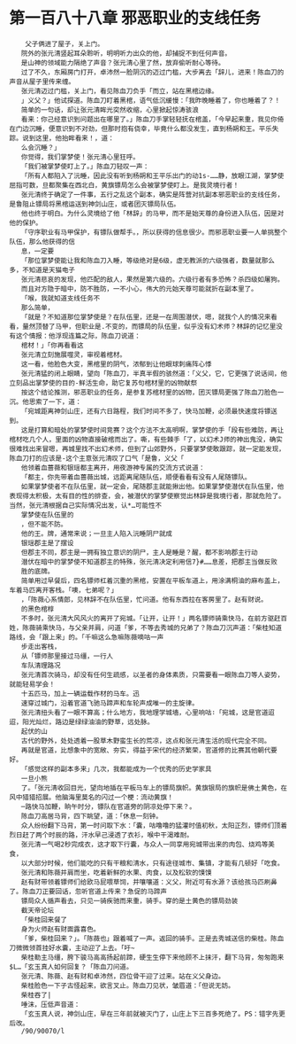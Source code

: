 # 第一百八十八章 邪恶职业的支线任务
        父子俩进了屋子，关上门。
       院外的张元清竖起耳朵聆听，明明听力出众的他，却捕捉不到任何声音。
       是山神的领域能力隔绝了声音？张元清心里了然，放弃偷听耐心等待。
       过了不久，东厢房门打开，卓沛然一脸阴沉的迈过门槛，大步离去「辞儿，进来！陈血刀的声音从屋子里传来缠。
       张元清迈过门槛，关上门，看见陈血刀负手「而立，站在黑棺边缘。
       」义父？」他试探道。陈血刀盯着黑棺，语气低沉缓慢：「我昨晚睡着了，你也睡着了？！
       简单的一句话，却让张元清眸光突然收缩，心里掀起惊涛骇浪
       看来：你己经意识到问题出在哪里了。」陈血刀手掌轻轻抚在棺盖，「今早起来重，我见你倚在门边沉睡，便意识到不对劲，但那时抱有侥幸，毕竟什么都没发生，直到杨朔和王。平乐失踪。说到这里，他抬眸看来！，道：
       么会沉睡？」
       你觉得，我们掌梦使！张元清心里狂呼。
       「我们被掌梦使盯上了。」陈血刀轻叹一声：
       「所有人都陷入了沅睡，因此没有听到杨朔和王平乐出门的动1s-……静，放眼江湖，掌梦使屈指可数，旦都聚集在西北白，黄旗镖局怎么会被掌梦使盯上。是我灵境行者！
       张元清终于确定了一件事，五行之乱这个副本，确实是阵营对抗副本邪恶职业的支线任务，是鲁阻止镖局将黑棺运送到神剑山庄，或者团灭镖局队伍。
       他也终于明白。为什么灵境给了他「林辞」的马甲，而不是始天尊的身份进入队伍，因是对他的保护。
       「守序职业有马甲保护，有镖队做帮手。，所以获得的信息很少。而邪恶职业要一人单挑整个队伍，那么他获得的信
       息，一定要
       「那位掌梦使能让我和陈血刀入睡，等级绝对是6级，虚无教派的六级强者，数量就那么多，不知道是天猫电子
       张元清悲哀的发现，他匹配的敌人，果然是第六级的。六级行者有多恐怖？杀四级如屠狗。
       而且对方隐于暗中，防不胜防，一不小心，伟大的元始天尊可能就折在副本里了。
       「喉，我就知道支线任务不
       那么简单，
       「就是？不知道那位掌梦使是？在队伍里，还是一在周围潜伏，嗯，就我个人的情况来看看，量然顶替了马甲，但职业是.不变的，而镖局的队伍里，似乎没有幻术师？林辞的记忆里没有这个情报：他浮现连篇之际，陈血刀说道：
       棺材！」「你再看看这
       张元清立刻施展噬灵，审视着棺材。
       这一看，他脸色大变，黑棺里的阴气，浓郁到让他眼球刺痛阵心悸
       张元清猛的闭上眼睛，望向「陈血刀，半真半假的骇然道：「义父，它，它更强了说话间，他立刻品出掌梦使的目的-鲜活生命，助它复苏句棺材里的凶物献祭
       按这个结论推测，邪恶职业的任务，是参复苏棺材里的凶物，团灭镖局更强了陈血刀脸色一沉。他思索了一下，道：
       「宛城距离神剑山庄，还有六日路程，我们时间不多了，快马加鞭，必须最快速度将镖送到。
       这是打算和暗处的掌梦使时间竞赛？这个方法不太高明啊，掌梦使的手「段有些难防，再让棺材吃几个人，里面的凶物直接破棺而出了。嘶，有些棘手「了，以幻术J师的神出鬼没，确实很难找出来冒嗯，再城里找不出幻术师，但到了山郊野外，只要掌梦使敢跟踪，就一定能发现，陈血刀打的应该是-这个主意张元清叹了口气「是鲁，义父「
       他领着血蔷薇和银瑶都主离开，用夜游神专属的交流方式说道：
       「都主，你先带着血蔷薇出城，远距离尾随队伍，顺便看看有没有人尾随镖队。
       如果掌梦使者不在队伍里，就一定会，尾随郡主就能揪出他。如果掌梦使潜伏在队伍里，他表现得太积极，太有目的性的排查，会，被潜伏的掌梦使察觉出林辞是我境行者，那就危险了。当然，张元清根据自己实际情况出发，认*…可能性不
       掌梦使在队伍里的
       ，但不能不防。
       他的王。牌，通常来说；一旦主人陷入沅睡阴尸就成
       银瑶郡主是了摆设
       但郡主不同，郡主是一拥有独立意识的阴尸，主人是睡是？醒，都不影响郡主行动
       潜伏在暗中的掌梦使不知道郡主的特殊，张元清决定利用信7}#……息差，把郡主当做反败
       胜的底牌。
       简单用过早餐后，四名镖师杠着沉重的黑棺，安置在平板车道上，用涂满桐油的麻布盖上，车着马匹离开客栈。「噢，七弟呢？」
       ，「陈薇心系情郎，见林辞不在队伍里，忙问道。他有东西拉在客房里了。赵有财说。
       的黑色棺椁
       不多时，张元清大风风火的离开了宛城。「让开，让开！」两名镖师骑乘快马，在前方驱赶百姓，陈薇骑乘快马，与父亲并肩，问道「爹，不等去秀城的兄弟了？陈血刀沉声道：「柴桂知道路线，会「跟上来」的。「千嘛这么急嘛陈薇嘀咕一声
       步走出客栈，
       从「镖师那里接过马缰，一行人
       车队清理路况
       张元清首次骑马，却没有任何生疏感，以圣者的身体素质，只需要看一眼陈血刀等人姿势，就能轻易学会！
       十五匹马，加上一辆运载作材的马车。迅
       速穿过城门，沿着官道飞驰马蹄声和车轮声成唯一的主旋律。
       张元清扭头看了一眼不算高；什么地方，我地理学城墙，心里响咕∶「宛城，这是官道迢迢，阳光灿烂，路边是绿绿油油的野草，远处脉。
       起伏的山
       古代的野外，处处透着一股草木野蛮生长的荒凉，这点和张元清生活的现代完全不同。
       再就是官道，比想象中的宽敞、夯实，得益于宋代的经济繁荣，官道修的比赛其他朝代要好。
       「感觉这样的副本多来」几次，我都能成为一个优秀的历史学家具
       一旦小熊
       了。「张元清收回目光，望向地插在平板马车上的镖局旗帜。黄旗银局的旗帜是佛土黄色，在风中猎猎招展。他脑海里莫名的闪过一个梗：流动黄旗！
       ─路快马加鞭，晌午时分，镖队在官道旁的阴凉处停下来？。
       陈血刀高居马背，四下眺望，道：「休息一刻钟。
       众人纷纷翻下马背，第一时问取下水：「囊，咕噜噜的猛灌时值初秋，太阳正烈，镖师们顶着烈日赶了两个时辰的路，汗水早己浸透了衣衫，喉中干渴难耐。
       张元清一气喝2秒完成衣，这才取下行囊，与众人一同享用宛城带出来的肉包、烧鸡等美食，
       以大部分时候，他们能吃的只有干粮和清水，只有途径城市、集镇，才能有几顿好「吃食。
       张元清和陈薇并肩而坐，吃着新鲜的水果、肉食，以及松软的馍馍
       赵有财带领着镖师们给欧马屁喂草饲，并嚷嚷道：义父，附近可有水源？该给孩马匹刷鼻了。陈血刀正要回话，忽听官道上传来？急促的马蹄声
       镖局众人循声看去，只见一骑疾驰而来重，骑手。穿的是土黄色的镖局劲装
       截天帝论坛
       「柴桂回来餐了
       身为火师赵有财面露喜色。
       「爹，柴桂回来？」。「陈薇也」跟着喊了一声。返回的骑手。正是去秀城送信的柴桂。陈血刀微微领首挂好水囊，主动迎了上去。「吁~
       柴桂勒主马缰，胯下骏马高高扬起前蹄，硬生生停下来他顾不上抹汗，翻下马背，匆匆跑来$L…「玄玉真人如何回复？「陈血刀问道。
       张元清、陈薇、赵有财和卓沛然，四位骨干迎了过来。站在义父身边。
       柴桂脸色一下子古怪起来，欲言叉止。陈血刀见状，皱眉道：「但说无妨。
       柴桂吞了|
       唾沫，压低声音道：
       「玄玉真人说，神剑山庄，早在三年前就被灭门了，山庄上下三百多死绝了。PS：错字先更后改。
       /90/90070/l